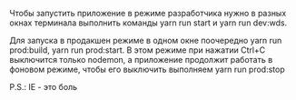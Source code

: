 Чтобы запустить приложение в режиме разработчика нужно в разных окнах терминала выполнить команды yarn run start и yarn run dev:wds.

Для запуска в продакшен режиме в одном окне поочередно yarn run prod:build, yarn run prod:start. В этом режиме при нажатии Ctrl+C выключится только nodemon, а приложение продолжит работать в фоновом режиме, чтобы его выключить выполняем yarn run prod:stop

P.S.: IE - это боль